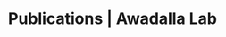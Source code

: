 ---
title: Publications | Awadalla Lab
permalink: /publications/
published: false
isPublic_b: true

publicationType_txt: journal
title_txt: "Impact of the X Chromosome and sex on regulatory variation."
pmid_ti: 27197214
publishDate_tdt: "2016-06-01T07:23:33.000Z"
journalTitle_txt: "Genome research"
volume_ti: 26
issue_ti: 6
doi_txt: "10.1101/gr.197897.115"
authors_list: 
  - author_txt: "Kukurba KR"
  - author_txt: "Parsana P"
  - author_txt: "Balliu B"
  - author_txt: "Smith KS"
  - author_txt: "Zappala Z"
  - author_txt: "Knowles DA"
  - author_txt: "Favé MJ"
  - author_txt: "Davis JR"
  - author_txt: "Li X"
  - author_txt: "Zhu X"
  - author_txt: "Potash JB"
  - author_txt: "Weissman MM"
  - author_txt: "Shi J"
  - author_txt: "Kundaje A"
  - author_txt: "Levinson DF"
  - author_txt: "Awadalla P"
  - author_txt: "Mostafavi S"
  - author_txt: "Battle A"
  - author_txt: "Montgomery SB"
---